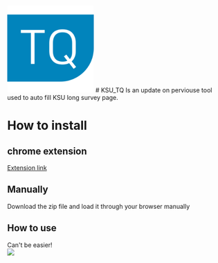 <img src="https://github.com/abdo20050/KSU_TQ/blob/master/TQ_logo1000x1000.png" width="200" />
# KSU_TQ
Is an update on perviouse tool used to auto fill KSU long survey page.

# How to install
## chrome extension
<a href="https://chrome.google.com/webstore/detail/%D8%AA%D9%82%D9%8A%D9%8A%D9%85-ksu-2022/bngiciaadpedlkmnlheopndkgjgfabjb?hl=en&authuser=0" target="_blank">Extension link</a>
## Manually
Download the zip file and load it through your browser manually 
## How to use
Can't be easier!<br/>
<img src="https://i.imgur.com/O3bf8QM.gif" width="500" />

